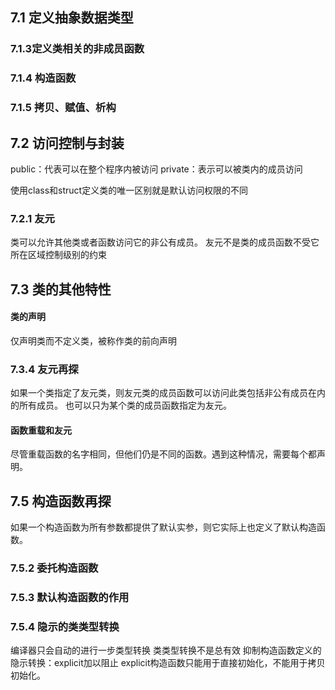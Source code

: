 ## 7.1 定义抽象数据类型
### 7.1.3定义类相关的非成员函数
### 7.1.4 构造函数
### 7.1.5 拷贝、赋值、析构
## 7.2 访问控制与封装
public：代表可以在整个程序内被访问
private：表示可以被类内的成员访问

使用class和struct定义类的唯一区别就是默认访问权限的不同
### 7.2.1 友元
类可以允许其他类或者函数访问它的非公有成员。
友元不是类的成员函数不受它所在区域控制级别的约束
## 7.3 类的其他特性
#### 类的声明
仅声明类而不定义类，被称作类的前向声明
### 7.3.4 友元再探
如果一个类指定了友元类，则友元类的成员函数可以访问此类包括非公有成员在内的所有成员。
也可以只为某个类的成员函数指定为友元。
#### 函数重载和友元
尽管重载函数的名字相同，但他们仍是不同的函数。遇到这种情况，需要每个都声明。
## 7.5 构造函数再探
如果一个构造函数为所有参数都提供了默认实参，则它实际上也定义了默认构造函数。
### 7.5.2 委托构造函数
### 7.5.3 默认构造函数的作用
### 7.5.4 隐示的类类型转换
编译器只会自动的进行一步类型转换
类类型转换不是总有效
抑制构造函数定义的隐示转换：explicit加以阻止
explicit构造函数只能用于直接初始化，不能用于拷贝初始化。

